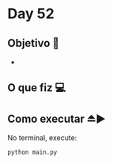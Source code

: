 # Day 52

## Objetivo 🎯
-  
  
## O que fiz 💻


## Como executar ⏏️▶️
No terminal, execute:
```bash
python main.py
```
